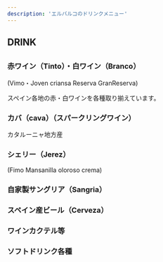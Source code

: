 ```yaml
---
description: 'エルバルコのドリンクメニュー'
---
```

  <div class="mv__drink mv__content">
    <h2 class="mv__content--heading">DRINK</h2>
  </div>

  <section class="drink">
    <div class="drink--inner fadein">
      <h2 class="drink__heading1"></h2>
      <div class="drink__list--wrap">
        <div class="drink__list--area">
          <div class="drink__list">
            <h3 class="drink__list--heading1">赤ワイン（Tinto）・白ワイン（Branco）</h3>
            <div class="drink__list--box">
              <p class="drink__list--name">(Vimo・Joven criansa Reserva GranReserva)</p>
            </div>
            <div class="drink__list--box">
              <p class="drink__list--name">スペイン各地の赤・白ワインを各種取り揃えています。</p>
            </div>
          </div>
          <div class="drink__list">
            <h3 class="drink__list--heading1">カバ（cava）（スパークリングワイン）</h3>
            <div class="drink__list--box">
              <p class="drink__list--name">カタルーニャ地方産</p>
            </div>
          </div>
          <div class="drink__list">
            <h3 class="drink__list--heading1">シェリー（Jerez）</h3>
            <div class="drink__list--box">
              <p class="drink__list--name">(Fimo Mansanilla oloroso crema)</p>
            </div>
          </div>
          <div class="drink__list">
            <h3 class="drink__list--heading1">自家製サングリア（Sangria）</h3>
          </div>
          <div class="drink__list">
            <h3 class="drink__list--heading1">スペイン産ビール（Cerveza）</h3>
          </div>
          <div class="drink__list">
            <h3 class="drink__list--heading1">ワインカクテル等</h3>
          </div>
          <div class="drink__list">
            <h3 class="drink__list--heading1">ソフトドリンク各種</h3>
          </div>
        </div>
      </div>
    </section>